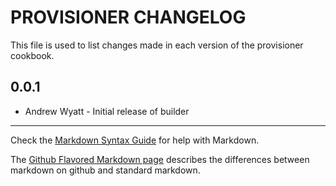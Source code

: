 PROVISIONER CHANGELOG
=================

This file is used to list changes made in each version of the provisioner cookbook.

0.0.1
-----
- Andrew Wyatt - Initial release of builder

- - -
Check the [Markdown Syntax Guide](http://daringfireball.net/projects/markdown/syntax) for help with Markdown.

The [Github Flavored Markdown page](http://github.github.com/github-flavored-markdown/) describes the differences between markdown on github and standard markdown.

